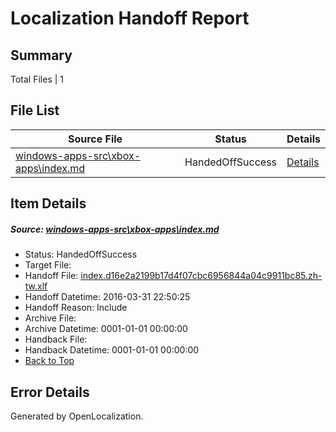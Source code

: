 # <a name='report-top'></a> Localization Handoff Report

## Summary
 Total Files | 1

## File List
 Source File | Status | Details 
 ----------- | ------ | ------- 
 [windows-apps-src\xbox-apps\index.md](https://github.com/Microsoft/windows-apps/blob/fb3671f7366eadf71151f5783bd3f50ab2b45511/windows-apps-src/xbox-apps/index.md) | HandedOffSuccess | [Details](#6ef95bc227725a0a8962a77e77aab8e10491cd7e3697)

## Item Details
##### <a name='6ef95bc227725a0a8962a77e77aab8e10491cd7e3697'></a> Source: [windows-apps-src\xbox-apps\index.md](https://github.com/Microsoft/windows-apps/blob/fb3671f7366eadf71151f5783bd3f50ab2b45511/windows-apps-src/xbox-apps/index.md)
* Status: HandedOffSuccess
* Target File: 
* Handoff File: [index.d16e2a2199b17d4f07cbc6956844a04c9911bc85.zh-tw.xlf](https://github.com/Microsoft/WDG.handoff/blob/f910d4a71d410a0e54a03214cc24af594fc510f0/ol-handoff/Microsoft/windows-apps.zh-tw/master/index.d16e2a2199b17d4f07cbc6956844a04c9911bc85.zh-tw.xlf)
* Handoff Datetime: 2016-03-31 22:50:25
* Handoff Reason: Include
* Archive File: 
* Archive Datetime: 0001-01-01 00:00:00
* Handback File: 
* Handback Datetime: 0001-01-01 00:00:00
* [Back to Top](#report-top)


## Error Details

Generated by OpenLocalization.
